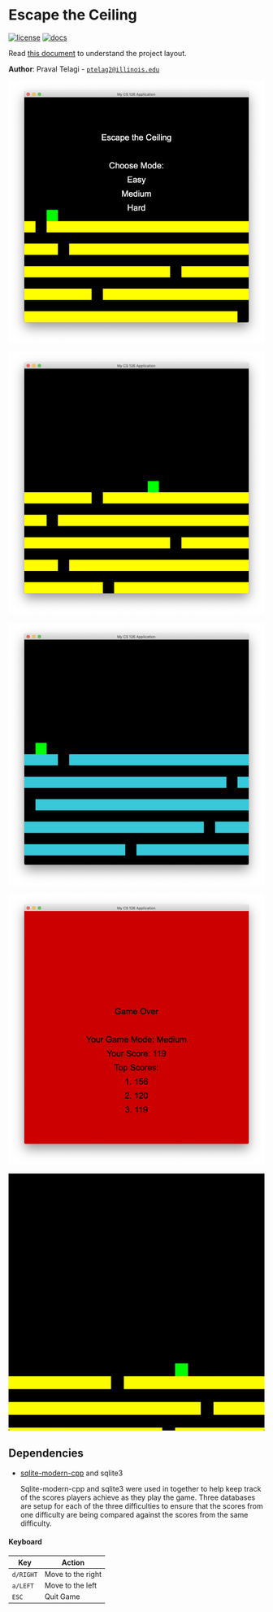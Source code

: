 # Escape the Ceiling

[![license](https://img.shields.io/badge/license-MIT-green)](LICENSE)
[![docs](https://img.shields.io/badge/docs-yes-brightgreen)](docs/README.md)

Read [this document](https://cliutils.gitlab.io/modern-cmake/chapters/basics/structure.html) to understand the project
layout.

**Author**: Praval Telagi - [`ptelag2@illinois.edu`](mailto:ptelag2@illinois.edu)

![image of welcome screen](assets/WelcomeScreenImage.png)

![image of game screen](assets/InGameImageBeginning.png)

![image of game screen](assets/InGameImageMiddle.png)

![image of ending screen](assets/GameOverMedium.png)

![image of ending screen](assets/CS126FinalProjectDemo.gif)

## Dependencies

- [sqlite-modern-cpp] and sqlite3

    Sqlite-modern-cpp and sqlite3 were used in together to help keep track of the scores players achieve as they play the game. 
    Three databases are setup for each of the three difficulties to ensure that the scores from one difficulty are being compared 
    against the scores from the same difficulty. 





#### Keyboard
| Key       | Action                            |
|---------- |-----------------------------------|
| `d/RIGHT`       | Move to the right           |
| `a/LEFT`       | Move to the left             |
| `ESC`          | Quit Game                    |


[sqlite-modern-cpp]: https://github.com/SqliteModernCpp/sqlite_modern_cpp